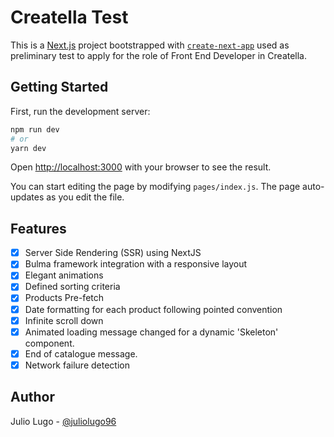 # Creatella Test

This is a [Next.js](https://nextjs.org/) project bootstrapped with [`create-next-app`](https://github.com/vercel/next.js/tree/canary/packages/create-next-app) used as preliminary test to apply for the role of Front End Developer in Creatella.

## Getting Started

First, run the development server:

```bash
npm run dev
# or
yarn dev
```

Open [http://localhost:3000](http://localhost:3000) with your browser to see the result.

You can start editing the page by modifying `pages/index.js`. The page auto-updates as you edit the file.

## Features

-   [x] Server Side Rendering (SSR) using NextJS
-   [x] Bulma framework integration with a responsive layout
-   [x] Elegant animations
-   [x] Defined sorting criteria
-   [x] Products Pre-fetch
-   [x] Date formatting for each product following pointed convention
-   [x] Infinite scroll down
-   [x] Animated loading message changed for a dynamic 'Skeleton' component.
-   [x] End of catalogue message.
-   [x] Network failure detection

## Author

Julio Lugo - [@juliolugo96](https://www.github.com/juliolugo96)
